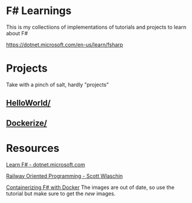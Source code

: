 # F# Learnings

This is my collectiions of implementations of tutorials and projects to learn about F#

https://dotnet.microsoft.com/en-us/learn/fsharp

# Projects

Take with a pinch of salt, hardly "projects"

## [HelloWorld/](./HelloWorld/)

## [Dockerize/](./Dockerize/)

# Resources

[Learn F# - dotnet.microsoft.com](https://dotnet.microsoft.com/en-us/learn/fsharp)

[Railway Oriented Programming - Scott Wlaschin](https://www.youtube.com/watch?v=XFagoINwzHo)

[Containerizing F# with Docker](https://www.codesuji.com/2020/03/08/F-and-Docker/)
The images are out of date, so use the tutorial but make sure to get the _new_ images.

